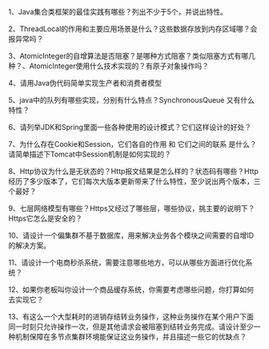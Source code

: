 1、Java集合类框架的最佳实践有哪些？列出不少于5个，并说出特性。

2、ThreadLocal的作用和主要应用场景是什么？这些数据存放到内存区域哪？会报异常吗？

3、AtomicInteger的自增算法是否阻塞？是哪种方式阻塞？类似阻塞方式有哪几种？、AtomicInteger使用什么技术实现的？有原子对象操作吗？

4、请用Java伪代码简单实现生产者和消费者模型

5、java中的队列有哪些实现，分别有什么特点？SynchronousQueue 又有什么特性？

6、请列举JDK和Spring里面一些各种使用的设计模式？它们这样设计的好处？

7、为什么存在Cookie和Session，它们各自的作用 和 它们之间的联系 是什么？请简单描述下Tomcat中Session机制是如何实现的？

8、Http协议为什么是无状态的？Http报文结果是怎么样的？状态码有哪些？Http经历了多少版本了，它们每次大版本更新带来了什么特性，至少说出两个版本，三个最好？

9、七层网络模型有哪些？Https又经过了哪些层，哪些协议，挑主要的说明下？Https它怎么是安全的？

10、请设计一个偏集群不基于数据库，用来解决业务各个模块之间需要的自增ID的解决方案。

11、请设计一个电商秒杀系统，需要注意哪些地方，可以从哪些方面进行优化系统？

12、如果你老板叫你设计一个商品缓存系统，你需要考虑哪些问题，你打算如何去实现它？

13、有这么一个大型耗时的进销存结转业务操作，这种业务操作在某个用户下面同一时刻只允许操作一次，但是其他请求会被阻塞到结转业务完成。请设计至少一种机制保障在多节点集群环境能保证这业务操作，并且描述一些它的优缺点？



